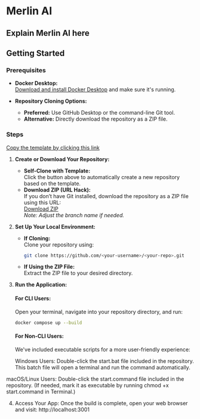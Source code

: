 # Merlin AI

Explain Merlin AI here
---

## Getting Started

### Prerequisites

- **Docker Desktop:**  
  [Download and install Docker Desktop](https://www.docker.com/products/docker-desktop) and make sure it's running.

- **Repository Cloning Options:**
  - **Preferred:** Use GitHub Desktop or the command-line Git tool.
  - **Alternative:** Directly download the repository as a ZIP file.

### Steps

[Copy the template by clicking this link](https://github.com/new?template_name=merlin-ai&template_owner=jacoby149)

1. **Create or Download Your Repository:**  
   - **Self-Clone with Template:**  
     Click the button above to automatically create a new repository based on the template.
   - **Download ZIP (URL Hack):**  
     If you don’t have Git installed, download the repository as a ZIP file using this URL:  
     [Download ZIP](https://github.com/jacoby149/merlin-ai/archive/refs/heads/main.zip)  
     *Note: Adjust the branch name if needed.*

2. **Set Up Your Local Environment:**  
   - **If Cloning:**  
     Clone your repository using:
     ```bash
     git clone https://github.com/<your-username>/<your-repo>.git
     ```
   - **If Using the ZIP File:**  
     Extract the ZIP file to your desired directory.

3. **Run the Application:**

   #### For CLI Users:
   Open your terminal, navigate into your repository directory, and run:
   ```bash
   docker compose up --build
   ```
   
   #### For Non-CLI Users:
   We've included executable scripts for a more user-friendly experience:

   Windows Users:
   Double-click the start.bat file included in the repository. This batch file will open a terminal and run the 
   command automatically.
  
  macOS/Linux Users:
  Double-click the start.command file included in the repository. (If needed, mark it as executable by running 
  chmod +x start.command in Terminal.)
  
4. Access Your App:
  Once the build is complete, open your web browser and visit: http://localhost:3001
